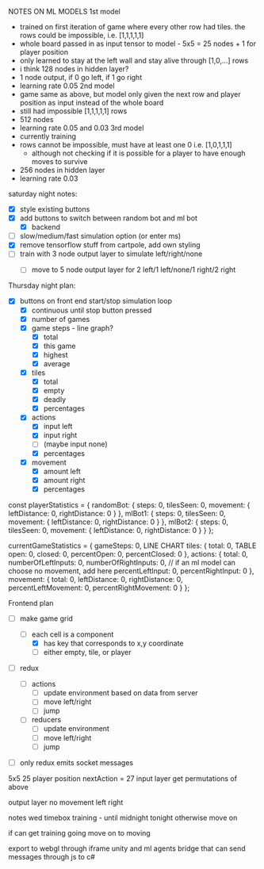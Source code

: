 NOTES ON ML MODELS
1st model
  - trained on first iteration of game where every other row had tiles. the rows could be impossible, i.e. [1,1,1,1,1]
  - whole board passed in as input tensor to model - 5x5 = 25 nodes + 1 for player position
  - only learned to stay at the left wall and stay alive through [1,0,...] rows
  - i think 128 nodes in hidden layer?
  - 1 node output, if 0 go left, if 1 go right
  - learning rate 0.05
2nd model
  - game same as above, but model only given the next row and player position as input instead of the whole board
  - still had impossible [1,1,1,1,1] rows
  - 512 nodes
  - learning rate 0.05 and 0.03
3rd model
  - currently training
  - rows cannot be impossible, must have at least one 0 i.e. [1,0,1,1,1]
    - although not checking if it is possible for a player to have enough moves to survive
  - 256 nodes in hidden layer
  - learning rate 0.03


saturday night notes:
- [X] style existing buttons
- [X] add buttons to switch between random bot and ml bot
  - [X] backend
- [ ] slow/medium/fast simulation option (or enter ms)
- [X] remove tensorflow stuff from cartpole, add own styling
- [ ] train with 3 node output layer to simulate left/right/none
  - [ ] move to 5 node output layer for 2 left/1 left/none/1 right/2 right


Thursday night plan:
- [X] buttons on front end start/stop simulation loop
  - [X] continuous until stop button pressed
  - [X] number of games
  - [X] game steps - line graph?
    - [X] total
    - [X] this game
    - [X] highest
    - [X] average
  - [X] tiles
    - [X] total
    - [X] empty
    - [X] deadly
    - [X] percentages
  - [X] actions
    - [X] input left
    - [X] input right
    - [ ] (maybe input none)
    - [X] percentages
  - [X] movement
    - [X] amount left
    - [X] amount right
    - [X] percentages

const playerStatistics = {
  randomBot: {
    steps: 0,
    tilesSeen: 0,
    movement: {
      leftDistance: 0,
      rightDistance: 0
    }
  },
  mlBot1: {
    steps: 0,
    tilesSeen: 0,
    movement: {
      leftDistance: 0,
      rightDistance: 0
    }
  },
  mlBot2: {
    steps: 0,
    tilesSeen: 0,
    movement: {
      leftDistance: 0,
      rightDistance: 0
    }
  }
};

currentGameStatistics = {
    gameSteps: 0, LINE CHART
    tiles: {
      total: 0, TABLE
      open: 0,
      closed: 0,
      percentOpen: 0,
      percentClosed: 0
    },
    actions: {
      total: 0, 
      numberOfLeftInputs: 0,
      numberOfRightInputs: 0,
      // if an ml model can choose no movement, add here
      percentLeftInput: 0,
      percentRightInput: 0
    },
    movement: {
      total: 0,
      leftDistance: 0,
      rightDistance: 0,
      percentLeftMovement: 0,
      percentRightMovement: 0
    }
  };


Frontend plan

- [ ] make game grid
  - [ ] each cell is a component
    - [X] has key that corresponds to x,y coordinate
    - [ ] either empty, tile, or player
- [ ] redux
  - [ ] actions
    - [ ] update environment based on data from server
    - [ ] move left/right
    - [ ] jump
  - [ ] reducers
    - [ ] update environment
    - [ ] move left/right
    - [ ] jump

- [ ] only redux emits socket messages







5x5
  25
  player position
  nextAction
  = 27 input layer
  get permutations of above

output layer
  no movement
  left
  right



notes wed 
 timebox training - until midnight tonight otherwise move on
 
 if can get training going
  move on to moving

export to webgl through iframe
  unity and ml agents
  bridge that can send messages through js to c#

